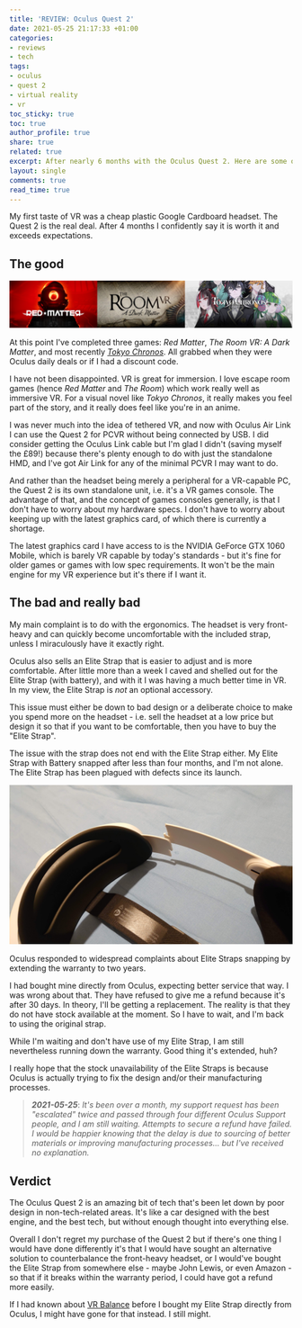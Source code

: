 ```yaml
---
title: 'REVIEW: Oculus Quest 2'
date: 2021-05-25 21:17:33 +01:00
categories:
- reviews
- tech
tags:
- oculus
- quest 2
- virtual reality
- vr
toc_sticky: true
toc: true
author_profile: true
share: true
related: true
excerpt: After nearly 6 months with the Oculus Quest 2. Here are some of my thoughts.
layout: single
comments: true
read_time: true
---
```


My first taste of VR was a cheap plastic Google Cardboard headset. The Quest 2 is the real deal. After 4 months I confidently say it is worth it and exceeds expectations.

## The good

![My first three VR games were Red Matter, The Room VR, and Tokyo Chronos](/assets/uploads/red-matter_the-room-vr_tokyo-chronos_shorter.png "Adventures in VR: Red Matter, The Room VR, Tokyo Chronos (source: oculus.com)")

At this point I've completed three games: *Red Matter*, *The Room VR: A Dark Matter*, and most recently *[Tokyo Chronos](<{% post_url 2021-05-01-review-tokyo-chronos %}>)*. All grabbed when they were Oculus daily deals or if I had a discount code.

I have not been disappointed. VR is great for immersion. I love escape room games (hence *Red Matter* and *The Room*) which work really well as immersive VR. For a visual novel like *Tokyo Chronos*, it really makes you feel part of the story, and it really does feel like you're in an anime.

I was never much into the idea of tethered VR, and now with Oculus Air Link I can use the Quest 2 for PCVR without being connected by USB. I did consider getting the Oculus Link cable but I'm glad I didn't (saving myself the £89!) because there's plenty enough to do with just the standalone HMD, and I've got Air Link for any of the minimal PCVR I may want to do.

And rather than the headset being merely a peripheral for a VR-capable PC, the Quest 2 is its own standalone unit, i.e. it's a VR games console. The advantage of that, and the concept of games consoles generally, is that I don't have to worry about my hardware specs. I don't have to worry about keeping up with the latest graphics card, of which there is currently a shortage.

The latest graphics card I have access to is the NVIDIA GeForce GTX 1060 Mobile, which is barely VR capable by today's standards - but it's fine for older games or games with low spec requirements. It won't be the main engine for my VR experience but it's there if I want it.

## The bad and really bad

My main complaint is to do with the ergonomics. The headset is very front-heavy and can quickly become uncomfortable with the included strap, unless I miraculously have it exactly right.

Oculus also sells an Elite Strap that is easier to adjust and is more comfortable. After little more than a week I caved and shelled out for the Elite Strap (with battery), and with it I was having a much better time in VR. In my view, the Elite Strap is *not* an optional accessory.

This issue must either be down to bad design or a deliberate choice to make you spend more on the headset - i.e. sell the headset at a low price but design it so that if you want to be comfortable, then you have to buy the "Elite Strap".

The issue with the strap does not end with the Elite Strap either. My Elite Strap with Battery snapped after less than four months, and I'm not alone. The Elite Strap has been plagued with defects since its launch.

![image showing snapped Elite Strap](/assets/uploads/quest-2-elite-strap-broken.jpg "Non-optional elite strap is not durable...")

Oculus responded to widespread complaints about Elite Straps snapping by extending the warranty to two years.

I had bought mine directly from Oculus, expecting better service that way. I was wrong about that. They have refused to give me a refund because it's after 30 days. In theory, I'll be getting a replacement. The reality is that they do not have stock available at the moment. So I have to wait, and I'm back to using the original strap. 

While I'm waiting and don't have use of my Elite Strap, I am still nevertheless running down the warranty. Good thing it's extended, huh?

I really hope that the stock unavailability of the Elite Straps is because Oculus is actually trying to fix the design and/or their manufacturing processes.

> ***2021-05-25***: *It's been over a month, my support request has been "escalated" twice and passed through four different Oculus Support people, and I am still waiting. Attempts to secure a refund have failed. I would be happier knowing that the delay is due to sourcing of better materials or improving manufacturing processes... but I've received no explanation.*

## Verdict

The Oculus Quest 2 is an amazing bit of tech that's been let down by poor design in non-tech-related areas. It's like a car designed with the best engine, and the best tech, but without enough thought into everything else.

Overall I don't regret my purchase of the Quest 2 but if there's one thing I would have done differently it's that I would have sought an alternative solution to counterbalance the front-heavy headset, or I would've bought the Elite Strap from somewhere else - maybe John Lewis, or even Amazon - so that if it breaks within the warranty period, I could have got a refund more easily.

If I had known about [VR Balance](https://vrbalance.net/) before I bought my Elite Strap directly from Oculus, I might have gone for that instead. I still might.
